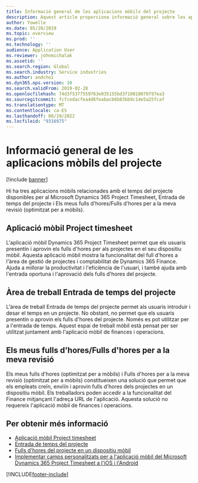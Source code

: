 ```yaml
---
title: Informació general de les aplicacions mòbils del projecte
description: Aquest article proporciona informació general sobre les aplicacions relacionades amb el temps del projecte per a Microsoft Dynamics 365 Project Timesheet, Project Time Entry i Els meus fulls de temps/Fulls d'hores que estan disponibles en un dispositiu mòbil.
author: Yowelle
ms.date: 05/28/2019
ms.topic: overview
ms.prod: ''
ms.technology: ''
audience: Application User
ms.reviewer: johnmichalak
ms.assetid: ''
ms.search.region: Global
ms.search.industry: Service industries
ms.author: andchoi
ms.dyn365.ops.version: 10
ms.search.validFrom: 2019-02-28
ms.openlocfilehash: 74d3f5377559763e035155bd3f10818076f97ea3
ms.sourcegitcommit: fcfcedacfea4d6feabacb6b83bb9c14e5a25fcaf
ms.translationtype: MT
ms.contentlocale: ca-ES
ms.lasthandoff: 08/19/2022
ms.locfileid: "9316975"
---
```

# <a name="project-mobile-applications-overview"></a>Informació general de les aplicacions mòbils del projecte

[!include [banner](../includes/banner.md)]

Hi ha tres aplicacions mòbils relacionades amb el temps del projecte disponibles per al Microsoft Dynamics 365 Project Timesheet, Entrada de temps del projecte i Els meus fulls d'hores/Fulls d'hores per a la meva revisió (optimitzat per a mòbils).

## <a name="project-timesheet-mobile-app"></a>Aplicació mòbil Project timesheet

L'aplicació mòbil Dynamics 365 Project Timesheet permet que els usuaris presentin i aprovin els fulls d'hores per als projectes en el seu dispositiu mòbil. Aquesta aplicació mòbil mostra la funcionalitat del full d'hores a l'àrea de gestió de projectes i comptabilitat de Dynamics 365 Finance. Ajuda a millorar la productivitat i l'eficiència de l'usuari, i també ajuda amb l'entrada oportuna i l'aprovació dels fulls d'hores del projecte.

## <a name="project-time-entry-workspace"></a>Àrea de treball Entrada de temps del projecte

L'àrea de treball Entrada de temps del projecte permet als usuaris introduir i desar el temps en un projecte. No obstant, no permet que els usuaris presentin o aprovin els fulls d'hores del projecte. Només es pot utilitzar per a l'entrada de temps. Aquest espai de treball mòbil està pensat per ser utilitzat juntament amb l'aplicació mòbil de finances i operacions.

## <a name="my-timesheetstimesheets-for-my-review"></a>Els meus fulls d'hores/Fulls d'hores per a la meva revisió

Els meus fulls d'hores (optimitzat per a mòbils) i Fulls d'hores per a la meva revisió (optimitzat per a mòbils) constitueixen una solució que permet que els empleats creïn, enviïn i aprovin fulls d'hores dels projectes en un dispositiu mòbil. Els treballadors poden accedir a la funcionalitat del Finance mitjançant l'adreça URL de l'aplicació. Aquesta solució no requereix l'aplicació mòbil de finances i operacions.

## <a name="for-more-information"></a>Per obtenir més informació

- [Aplicació mòbil Project timesheet](project-timesheet.md)
- [Entrada de temps del projecte](project-time-entry-mobile-workspace.md)
- [Fulls d'hores del projecte en un dispositiu mòbil](Mobile-timesheets.md)
- [Implementar camps personalitzats per a l'aplicació mòbil del Microsoft Dynamics 365 Project Timesheet a l'iOS i l'Android](custom-fields-mobile.md)

[!INCLUDE[footer-include](../includes/footer-banner.md)]
